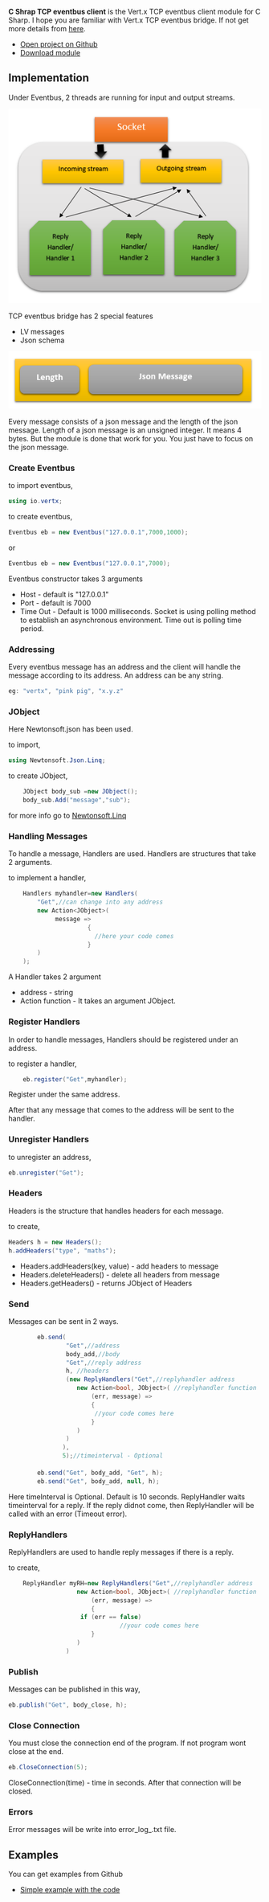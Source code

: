 
**C Shrap TCP eventbus client** is the Vert.x TCP eventbus client module for C Sharp. I hope you are familiar with Vert.x TCP eventbus bridge. If not get more details from [here](http://vertx.io/docs/vertx-tcp-eventbus-bridge/java/ "http://vertx.io/docs/vertx-tcp-eventbus-bridge/java/"). 

- [Open project on Github](https://github.com/jaymine/TCP-eventbus-client-C-Sharp)
- [Download module](https://www.nuget.org/packages/VertxEventbus/1.2.0-beta)

## Implementation ##

Under Eventbus, 2 threads are running for input and output streams.

![Complete Design](https://raw.githubusercontent.com/jaymine/TCP-eventbus-client-Python/gh-pages/2.png)

TCP eventbus bridge has 2 special features

- LV messages 
- Json schema

![LV Message](https://raw.githubusercontent.com/jaymine/TCP-eventbus-client-Python/gh-pages/3.png)

Every message consists of a json message and the length of the json message. Length of a json message is an unsigned integer. It means 4 bytes. But the module is done that work for you. You just have to focus on the json message.


### Create Eventbus ###

to import eventbus,

```cs	
using io.vertx; 
```

to create eventbus,

```cs	
Eventbus eb = new Eventbus("127.0.0.1",7000,1000); 
```
or 

```cs	
Eventbus eb = new Eventbus("127.0.0.1",7000); 
```

Eventbus constructor takes 3 arguments

- Host - default is "127.0.0.1"
- Port - default is 7000
- Time Out - Default is 1000 milliseconds. Socket is using polling method to establish an asynchronous environment. Time out is polling time period. 

### Addressing ###

Every eventbus message has an address and the client will handle the message according to its address. An address can be any string.

```cs	
eg: "vertx", "pink pig", "x.y.z" 
```

### JObject ###

Here Newtonsoft.json has been used.

to import,

```cs	
using Newtonsoft.Json.Linq; 
```

to create JObject,
```cs
	JObject body_sub =new JObject();
    body_sub.Add("message","sub");
```
for more info go to [Newtonsoft.Linq](http://www.newtonsoft.com/json/help/html/QueryingLINQtoJSON.htm)

### Handling Messages ###

To handle a message, Handlers are used. Handlers are structures that take 2 arguments. 

to implement a handler,
```cs
	Handlers myhandler=new Handlers(
        "Get",//can change into any address
        new Action<JObject>(
             message =>
                      {
                    	//here your code comes
                      }
        )
    );
```

A Handler takes 2 argument 

- address - string
- Action function - It takes an argument JObject. 
	

### Register Handlers ###

In order to handle messages, Handlers should be registered under an address.

to register a handler,
```cs
	eb.register("Get",myhandler);
```
 Register under the same address.

After that any message that comes to the address will be sent to the handler.

### Unregister Handlers ###

to unregister an address,
```cs
eb.unregister("Get");
```

### Headers ###

Headers is the structure that handles headers for each message. 

to create,
```cs
Headers h = new Headers();
h.addHeaders("type", "maths"); 
```

- Headers.addHeaders(key, value) - add headers to message
- Headers.deleteHeaders() - delete all headers from message
- Headers.getHeaders() - returns JObject of Headers


### Send ###

Messages can be sent in 2 ways.
```cs
		eb.send(
                "Get",//address
                body_add,//body
                "Get",//reply address
                h, //headers
                (new ReplyHandlers("Get",//replyhandler address
                   new Action<bool, JObject>( //replyhandler function
                       (err, message) =>
                       {
                   		//your code comes here
                       }
                   )
                )
               ),
               5);//timeinterval - Optional

		eb.send("Get", body_add, "Get", h);
        eb.send("Get", body_add, null, h);
```
Here timeInterval is Optional. Default is 10 seconds. ReplyHandler waits timeinterval for a reply. If the reply didnot come, then ReplyHandler will be called with an error (Timeout error).

### ReplyHandlers ###

ReplyHandlers are used to handle reply messages if there is a reply.

to create,
```cs
	ReplyHandler myRH=new ReplyHandlers("Get",//replyhandler address
                   new Action<bool, JObject>( //replyhandler function
                       (err, message) =>
                       {
                    if (err == false)
                               //your code comes here
                       }
                   )
                )
```
### Publish ###

Messages can be published in this way,
```cs
eb.publish("Get", body_close, h);
```

### Close Connection ###

You must close the connection end of the program. If not program wont close at the end.
```cs
eb.CloseConnection(5);
```

CloseConnection(time) - time in seconds. After that connection will be closed.

### Errors ###

Error messages will be write into error_log_.txt file.  

## Examples ###

You can get examples from Github

* [Simple example with the code](https://github.com/jaymine/TCP-eventbus-client-C-Sharp/tree/master/examples "Get client and server codes")

